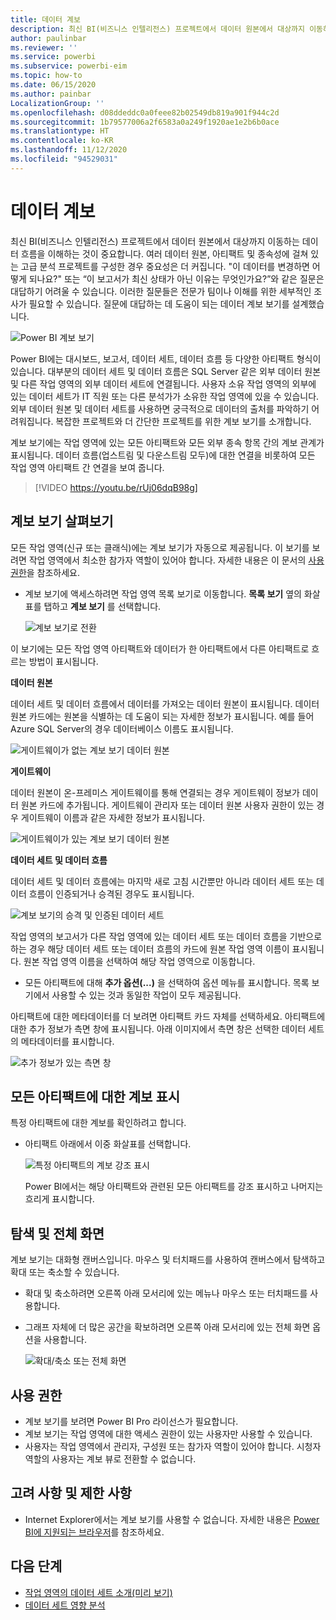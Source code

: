```yaml
---
title: 데이터 계보
description: 최신 BI(비즈니스 인텔리전스) 프로젝트에서 데이터 원본에서 대상까지 이동하는 데이터 흐름을 이해하는 것은 많은 고객에게 중요한 과제입니다.
author: paulinbar
ms.reviewer: ''
ms.service: powerbi
ms.subservice: powerbi-eim
ms.topic: how-to
ms.date: 06/15/2020
ms.author: painbar
LocalizationGroup: ''
ms.openlocfilehash: d08ddeddc0a0feee82b02549db819a901f944c2d
ms.sourcegitcommit: 1b79577006a2f6583a0a249f1920ae1e2b6b0ace
ms.translationtype: HT
ms.contentlocale: ko-KR
ms.lasthandoff: 11/12/2020
ms.locfileid: "94529031"
---
```

# <a name="data-lineage"></a>데이터 계보
최신 BI(비즈니스 인텔리전스) 프로젝트에서 데이터 원본에서 대상까지 이동하는 데이터 흐름을 이해하는 것이 중요합니다. 여러 데이터 원본, 아티팩트 및 종속성에 걸쳐 있는 고급 분석 프로젝트를 구성한 경우 중요성은 더 커집니다. "이 데이터를 변경하면 어떻게 되나요?" 또는 “이 보고서가 최신 상태가 아닌 이유는 무엇인가요?”와 같은 질문은 대답하기 어려울 수 있습니다. 이러한 질문들은 전문가 팀이나 이해를 위한 세부적인 조사가 필요할 수 있습니다. 질문에 대답하는 데 도움이 되는 데이터 계보 보기를 설계했습니다.

![Power BI 계보 보기](media/service-data-lineage/service-data-lineage-view.png)
 
Power BI에는 대시보드, 보고서, 데이터 세트, 데이터 흐름 등 다양한 아티팩트 형식이 있습니다. 대부분의 데이터 세트 및 데이터 흐름은 SQL Server 같은 외부 데이터 원본 및 다른 작업 영역의 외부 데이터 세트에 연결됩니다. 사용자 소유 작업 영역의 외부에 있는 데이터 세트가 IT 직원 또는 다른 분석가가 소유한 작업 영역에 있을 수 있습니다. 외부 데이터 원본 및 데이터 세트를 사용하면 궁극적으로 데이터의 출처를 파악하기 어려워집니다. 복잡한 프로젝트와 더 간단한 프로젝트를 위한 계보 보기를 소개합니다.

계보 보기에는 작업 영역에 있는 모든 아티팩트와 모든 외부 종속 항목 간의 계보 관계가 표시됩니다. 데이터 흐름(업스트림 및 다운스트림 모두)에 대한 연결을 비롯하여 모든 작업 영역 아티팩트 간 연결을 보여 줍니다.    

> [!VIDEO https://youtu.be/rUj06dqB98g]

## <a name="explore-lineage-view"></a>계보 보기 살펴보기

모든 작업 영역(신규 또는 클래식)에는 계보 보기가 자동으로 제공됩니다. 이 보기를 보려면 작업 영역에서 최소한 참가자 역할이 있어야 합니다. 자세한 내용은 이 문서의 [사용 권한](#permissions)을 참조하세요.

* 계보 보기에 액세스하려면 작업 영역 목록 보기로 이동합니다. **목록 보기** 옆의 화살표를 탭하고 **계보 보기** 를 선택합니다.

   ![계보 보기로 전환](media/service-data-lineage/service-data-lineage-view-select.png)

이 보기에는 모든 작업 영역 아티팩트와 데이터가 한 아티팩트에서 다른 아티팩트로 흐르는 방법이 표시됩니다.

**데이터 원본**

데이터 세트 및 데이터 흐름에서 데이터를 가져오는 데이터 원본이 표시됩니다. 데이터 원본 카드에는 원본을 식별하는 데 도움이 되는 자세한 정보가 표시됩니다. 예를 들어 Azure SQL Server의 경우 데이터베이스 이름도 표시됩니다.

![게이트웨이가 없는 계보 보기 데이터 원본](media/service-data-lineage/service-data-lineage-data-source-card.png)
 
**게이트웨이**

데이터 원본이 온-프레미스 게이트웨이를 통해 연결되는 경우 게이트웨이 정보가 데이터 원본 카드에 추가됩니다. 게이트웨이 관리자 또는 데이터 원본 사용자 권한이 있는 경우 게이트웨이 이름과 같은 자세한 정보가 표시됩니다.

![게이트웨이가 있는 계보 보기 데이터 원본](media/service-data-lineage/service-data-lineage-data-gateway-card.png)

**데이터 세트 및 데이터 흐름**
 
데이터 세트 및 데이터 흐름에는 마지막 새로 고침 시간뿐만 아니라 데이터 세트 또는 데이터 흐름이 인증되거나 승격된 경우도 표시됩니다.

![계보 보기의 승격 및 인증된 데이터 세트](media/service-data-lineage/service-data-lineage-promoted-certified.png)
 
작업 영역의 보고서가 다른 작업 영역에 있는 데이터 세트 또는 데이터 흐름을 기반으로 하는 경우 해당 데이터 세트 또는 데이터 흐름의 카드에 원본 작업 영역 이름이 표시됩니다. 원본 작업 영역 이름을 선택하여 해당 작업 영역으로 이동합니다.

* 모든 아티팩트에 대해 **추가 옵션(...)** 을 선택하여 옵션 메뉴를 표시합니다. 목록 보기에서 사용할 수 있는 것과 동일한 작업이 모두 제공됩니다.

아티팩트에 대한 메타데이터를 더 보려면 아티팩트 카드 자체를 선택하세요. 아티팩트에 대한 추가 정보가 측면 창에 표시됩니다. 아래 이미지에서 측면 창은 선택한 데이터 세트의 메타데이터를 표시합니다.

![추가 정보가 있는 측면 창](media/service-data-lineage/service-data-lineage-side-pane.png)
 
## <a name="show-lineage-for-any-artifact"></a>모든 아티팩트에 대한 계보 표시 

특정 아티팩트에 대한 계보를 확인하려고 합니다.

* 아티팩트 아래에서 이중 화살표를 선택합니다.

   ![특정 아티팩트의 계보 강조 표시](media/service-data-lineage/service-data-lineage-specific-artifact.png)

   Power BI에서는 해당 아티팩트와 관련된 모든 아티팩트를 강조 표시하고 나머지는 흐리게 표시합니다. 

## <a name="navigation-and-full-screen"></a>탐색 및 전체 화면 

계보 보기는 대화형 캔버스입니다. 마우스 및 터치패드를 사용하여 캔버스에서 탐색하고 확대 또는 축소할 수 있습니다.

* 확대 및 축소하려면 오른쪽 아래 모서리에 있는 메뉴나 마우스 또는 터치패드를 사용합니다.
* 그래프 자체에 더 많은 공간을 확보하려면 오른쪽 아래 모서리에 있는 전체 화면 옵션을 사용합니다. 

    ![확대/축소 또는 전체 화면](media/service-data-lineage/service-data-lineage-zoom.png)

## <a name="permissions"></a>사용 권한

* 계보 보기를 보려면 Power BI Pro 라이선스가 필요합니다.
* 계보 보기는 작업 영역에 대한 액세스 권한이 있는 사용자만 사용할 수 있습니다.
* 사용자는 작업 영역에서 관리자, 구성원 또는 참가자 역할이 있어야 합니다. 시청자 역할의 사용자는 계보 뷰로 전환할 수 없습니다.


## <a name="considerations-and-limitations"></a>고려 사항 및 제한 사항

- Internet Explorer에서는 계보 보기를 사용할 수 없습니다. 자세한 내용은 [Power BI에 지원되는 브라우저](../fundamentals/power-bi-browsers.md)를 참조하세요.

## <a name="next-steps"></a>다음 단계

* [작업 영역의 데이터 세트 소개(미리 보기)](../connect-data/service-datasets-across-workspaces.md)
* [데이터 세트 영향 분석](service-dataset-impact-analysis.md)
